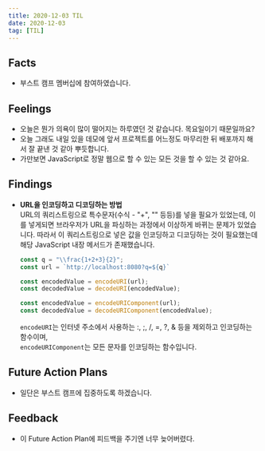 ```yaml
---
title: 2020-12-03 TIL
date: 2020-12-03
tag: [TIL]
---
```


## Facts

- 부스트 캠프 멤버십에 참여하였습니다.

## Feelings

- 오늘은 뭔가 의욕이 많이 떨어지는 하루였던 것 같습니다. 목요일이기 때문일까요?
- 오늘 그래도 내일 있을 데모에 앞서 프로젝트를 어느정도 마무리한 뒤 배포까지 해서 잘 끝낸 것 같아 뿌듯합니다.
- 가만보면 JavaScript로 정말 웹으로 할 수 있는 모든 것을 할 수 있는 것 같아요.

## Findings

- **URL을 인코딩하고 디코딩하는 방법**  
  URL의 쿼리스트링으로 특수문자(수식 - "+", "\" 등등)를 넣을 필요가 있었는데, 이를 넣게되면 브라우저가 URL을 파싱하는 과정에서 이상하게 바뀌는 문제가 있었습니다. 따라서 이 쿼리스트링으로 넣은 값을 인코딩하고 디코딩하는 것이 필요했는데 해당 JavaScript 내장 메서드가 존재했습니다.

    ```js
    const q = "\\frac{1+2+3}{2}";
    const url = `http://localhost:8080?q=${q}`

    const encodedValue = encodeURI(url);
    const decodedValue = decodeURI(encodedValue);

    const encodedValue = encodeURIComponent(url);
    const decodedValue = decodeURIComponent(encodedValue);
    ```

    `encodeURI`는 인터넷 주소에서 사용하는 :, ;, /, =, ?, & 등을 제외하고 인코딩하는 함수이며,  
    `encodeURIComponent`는 모든 문자를 인코딩하는 함수입니다.

## Future Action Plans

- 일단은 부스트 캠프에 집중하도록 하겠습니다.

## Feedback

- 이 Future Action Plan에 피드백을 주기엔 너무 늦어버렸다.
